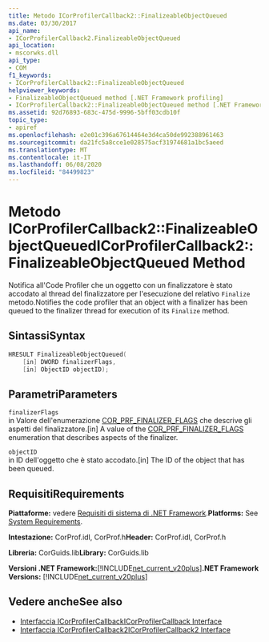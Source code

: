 ```yaml
---
title: Metodo ICorProfilerCallback2::FinalizeableObjectQueued
ms.date: 03/30/2017
api_name:
- ICorProfilerCallback2.FinalizeableObjectQueued
api_location:
- mscorwks.dll
api_type:
- COM
f1_keywords:
- ICorProfilerCallback2::FinalizeableObjectQueued
helpviewer_keywords:
- FinalizeableObjectQueued method [.NET Framework profiling]
- ICorProfilerCallback2::FinalizeableObjectQueued method [.NET Framework profiling]
ms.assetid: 92d76893-683c-475d-9996-5bff03cdb10f
topic_type:
- apiref
ms.openlocfilehash: e2e01c396a67614464e3d4ca50de992388961463
ms.sourcegitcommit: da21fc5a8cce1e028575acf31974681a1bc5aeed
ms.translationtype: MT
ms.contentlocale: it-IT
ms.lasthandoff: 06/08/2020
ms.locfileid: "84499823"
---
```

# <a name="icorprofilercallback2finalizeableobjectqueued-method"></a><span data-ttu-id="3fa91-102">Metodo ICorProfilerCallback2::FinalizeableObjectQueued</span><span class="sxs-lookup"><span data-stu-id="3fa91-102">ICorProfilerCallback2::FinalizeableObjectQueued Method</span></span>
<span data-ttu-id="3fa91-103">Notifica all'Code Profiler che un oggetto con un finalizzatore è stato accodato al thread del finalizzatore per l'esecuzione del relativo `Finalize` metodo.</span><span class="sxs-lookup"><span data-stu-id="3fa91-103">Notifies the code profiler that an object with a finalizer has been queued to the finalizer thread for execution of its `Finalize` method.</span></span>  
  
## <a name="syntax"></a><span data-ttu-id="3fa91-104">Sintassi</span><span class="sxs-lookup"><span data-stu-id="3fa91-104">Syntax</span></span>  
  
```cpp  
HRESULT FinalizeableObjectQueued(  
    [in] DWORD finalizerFlags,  
    [in] ObjectID objectID);  
```  
  
## <a name="parameters"></a><span data-ttu-id="3fa91-105">Parametri</span><span class="sxs-lookup"><span data-stu-id="3fa91-105">Parameters</span></span>  
 `finalizerFlags`  
 <span data-ttu-id="3fa91-106">in Valore dell'enumerazione [COR_PRF_FINALIZER_FLAGS](cor-prf-finalizer-flags-enumeration.md) che descrive gli aspetti del finalizzatore.</span><span class="sxs-lookup"><span data-stu-id="3fa91-106">[in] A value of the [COR_PRF_FINALIZER_FLAGS](cor-prf-finalizer-flags-enumeration.md) enumeration that describes aspects of the finalizer.</span></span>  
  
 `objectID`  
 <span data-ttu-id="3fa91-107">in ID dell'oggetto che è stato accodato.</span><span class="sxs-lookup"><span data-stu-id="3fa91-107">[in] The ID of the object that has been queued.</span></span>  
  
## <a name="requirements"></a><span data-ttu-id="3fa91-108">Requisiti</span><span class="sxs-lookup"><span data-stu-id="3fa91-108">Requirements</span></span>  
 <span data-ttu-id="3fa91-109">**Piattaforme:** vedere [Requisiti di sistema di .NET Framework](../../get-started/system-requirements.md).</span><span class="sxs-lookup"><span data-stu-id="3fa91-109">**Platforms:** See [System Requirements](../../get-started/system-requirements.md).</span></span>  
  
 <span data-ttu-id="3fa91-110">**Intestazione:** CorProf.idl, CorProf.h</span><span class="sxs-lookup"><span data-stu-id="3fa91-110">**Header:** CorProf.idl, CorProf.h</span></span>  
  
 <span data-ttu-id="3fa91-111">**Libreria:** CorGuids.lib</span><span class="sxs-lookup"><span data-stu-id="3fa91-111">**Library:** CorGuids.lib</span></span>  
  
 <span data-ttu-id="3fa91-112">**Versioni .NET Framework:**[!INCLUDE[net_current_v20plus](../../../../includes/net-current-v20plus-md.md)]</span><span class="sxs-lookup"><span data-stu-id="3fa91-112">**.NET Framework Versions:** [!INCLUDE[net_current_v20plus](../../../../includes/net-current-v20plus-md.md)]</span></span>  
  
## <a name="see-also"></a><span data-ttu-id="3fa91-113">Vedere anche</span><span class="sxs-lookup"><span data-stu-id="3fa91-113">See also</span></span>

- [<span data-ttu-id="3fa91-114">Interfaccia ICorProfilerCallback</span><span class="sxs-lookup"><span data-stu-id="3fa91-114">ICorProfilerCallback Interface</span></span>](icorprofilercallback-interface.md)
- [<span data-ttu-id="3fa91-115">Interfaccia ICorProfilerCallback2</span><span class="sxs-lookup"><span data-stu-id="3fa91-115">ICorProfilerCallback2 Interface</span></span>](icorprofilercallback2-interface.md)

